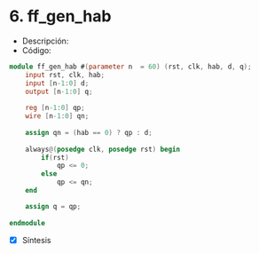 # 6. ff_gen_hab

- Descripción:
- Código:

```verilog
module ff_gen_hab #(parameter n  = 60) (rst, clk, hab, d, q);
	input rst, clk, hab;
	input [n-1:0] d;
	output [n-1:0] q;
	
	reg [n-1:0] qp;
	wire [n-1:0] qn;
	
	assign qn = (hab == 0) ? qp : d; 
	
	always@(posedge clk, posedge rst) begin
		if(rst)
			qp <= 0;
		else
			qp <= qn;
	end

	assign q = qp;
	
endmodule
```



- [x] Síntesis
